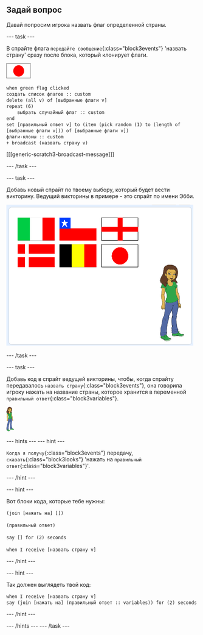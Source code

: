 ## Задай вопрос

Давай попросим игрока назвать флаг определенной страны.

--- task ---

В спрайте флага `передайте сообщение`{:class="block3events"} 'назвать страну' сразу после блока, который клонирует флаги.

![Спрайт флага](images/flag-sprite.png)

```blocks3
when green flag clicked
создать список флагов :: custom
delete (all v) of [выбранные флаги v]
repeat (6)
    выбрать случайный флаг :: custom
end
set [правильный ответ v] to (item (pick random (1) to (length of [выбранные флаги v])) of [выбранные флаги v])
флаги-клоны :: custom
+ broadcast (назвать страну v)

```

[[[generic-scratch3-broadcast-message]]]

--- /task ---

--- task ---

Добавь новый спрайт по твоему выбору, который будет вести викторину. Ведущий викторины в примере - это спрайт по имени Эбби.

![Спрайт Эбби](images/bear-sprite.png)

--- /task ---

--- task ---

Добавь код в спрайт ведущей викторины, чтобы, когда спрайту передавалось `назвать страну`{:class="block3events"}, она говорила игроку нажать на название страны, которое хранится в переменной `правильный ответ`{:class="block3variables"}.

![Спрайт персонажа](images/char-sprite.png)

--- hints ---
 --- hint ---

`Когда я получу`{:class="block3events"} передачу, `сказать`{:class="block3looks"} 'нажать на `правильный ответ`{:class="block3variables"}'.

--- /hint ---

--- hint ---

Вот блоки кода, которые тебе нужны:

```blocks3
(join [нажать на] [])

(правильный ответ)

say [] for (2) seconds

when I receive [назвать страну v]
```

--- /hint ---

--- hint ---

Так должен выглядеть твой код:

```blocks3
when I receive [назвать страну v]
say (join [нажать на] (правильный ответ :: variables)) for (2) seconds
```

--- /hint ---

--- /hints --- --- /task ---